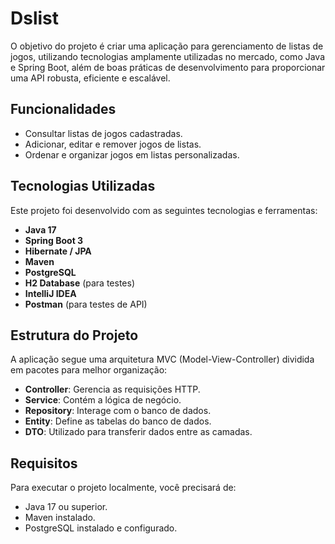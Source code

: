 # Dslist

O objetivo do projeto é criar uma aplicação para gerenciamento de listas de jogos, utilizando tecnologias amplamente utilizadas no mercado, como Java e Spring Boot, além de boas práticas de desenvolvimento para proporcionar uma API robusta, eficiente e escalável.

## Funcionalidades

- Consultar listas de jogos cadastradas.
- Adicionar, editar e remover jogos de listas.
- Ordenar e organizar jogos em listas personalizadas.

## Tecnologias Utilizadas

Este projeto foi desenvolvido com as seguintes tecnologias e ferramentas:

- **Java 17**
- **Spring Boot 3**
- **Hibernate / JPA**
- **Maven**
- **PostgreSQL**
- **H2 Database** (para testes)
- **IntelliJ IDEA**
- **Postman** (para testes de API)

## Estrutura do Projeto

A aplicação segue uma arquitetura MVC (Model-View-Controller) dividida em pacotes para melhor organização:

- **Controller**: Gerencia as requisições HTTP.
- **Service**: Contém a lógica de negócio.
- **Repository**: Interage com o banco de dados.
- **Entity**: Define as tabelas do banco de dados.
- **DTO**: Utilizado para transferir dados entre as camadas.

## Requisitos

Para executar o projeto localmente, você precisará de:

- Java 17 ou superior.
- Maven instalado.
- PostgreSQL instalado e configurado.



